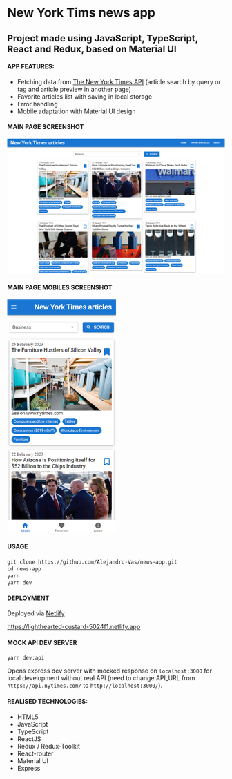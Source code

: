 # New York Tims news app

## Project made using JavaScript, TypeScript, React and Redux, based on Material UI

#### APP FEATURES:

- Fetching data from [The New York Times API](https://developer.nytimes.com/apis) (article search by query or tag and article preview in another page)
- Favorite articles list with saving in local storage
- Error handling
- Mobile adaptation with Material UI design

#### MAIN PAGE SCREENSHOT

<img src="https://github.com/Alejandro-Vas/news-app/blob/master/mainPage.png?raw=true" alt="main page screenshot"/>

#### MAIN PAGE MOBILES SCREENSHOT

<img src="https://github.com/Alejandro-Vas/news-app/blob/master/mainPageMobile.png?raw=true" alt="main page mobile screenshot" width="50%" height="50%" />

#### USAGE

```
git clone https://github.com/Alejandro-Vas/news-app.git
cd news-app
yarn
yarn dev
```



#### DEPLOYMENT

Deployed via [Netlify](https://www.netlify.com/)

https://lighthearted-custard-5024f1.netlify.app

#### MOCK API DEV SERVER 

```
yarn dev:api
 ```
Opens express dev server with mocked response on `localhost:3000` for local development without real API (need to change API_URL from `https://api.nytimes.com/` to `http://localhost:3000/`).

#### REALISED TECHNOLOGIES:

- HTML5
- JavaScript
- TypeScript
- ReactJS
- Redux / Redux-Toolkit
- React-router
- Material UI
- Express
